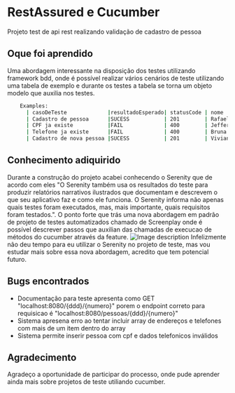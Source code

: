 # RestAssured e Cucumber

Projeto test de api rest realizando validação de cadastro de pessoa 

## Oque foi aprendido

Uma abordagem interessante na disposição dos testes utilizando framework bdd, onde é possível realizar vários cenários de teste utilizando uma tabela de exemplo e durante os testes a tabela se torna um objeto modelo que auxilia nos testes.

```bash
    Examples:                                                                     
      | casoDeTeste             |resultadoEsperado| statusCode | nome             
      | Cadastro de pessoa      |SUCESS           | 201        | Rafael Teixeira  
      | CPF ja existe           |FAIL             | 400        | Jefferson Bruno  
      | Telefone ja existe      |FAIL             | 400        | Bruna Carvalho   
      | Cadastro de nova pessoa |SUCESS           | 201        | Vivian Azevedo   
```

## Conhecimento adiquirido

Durante a construção do projeto acabei conhecendo o Serenity que de acordo com eles "O Serenity também usa os resultados do teste para produzir relatórios narrativos ilustrados que documentam e descrevem o que seu aplicativo faz e como ele funciona. O Serenity informa não apenas quais testes foram executados, mas, mais importante, quais requisitos foram testados.". O ponto forte que trás uma nova abordagem em padrão de projeto de testes automatizados chamado de Screenplay onde é possível descrever passos que auxilian das chamadas de execucao de métodos do cucumber através da feature.
![Image description](http://serenity-bdd.info/docs/articles/images/screenplay.png)
Infelizmente não deu tempo para eu utilizar o Serenity no projeto de teste, mas vou estudar mais sobre essa nova abordagem, acredito que tem potencial futuro.

## Bugs encontrados

- Documentação para teste apresenta como GET "localhost:8080/{ddd}/{numero}" porem o endpoint correto para requisicao é "localhost:8080/pessoas/{ddd}/{numero}"
- Sistema apresena erro ao tentar incluir array de endereços e telefones com mais de um item dentro do array
- Sistema permite inserir pessoa com cpf e dados telefonicos inválidos

## Agradecimento
Agradeço a oportunidade de participar do processo, onde pude aprender ainda mais sobre projetos de teste utiliando cucumber.
